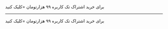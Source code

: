 &nbsp;

برای خرید اشتراک تک کاربره ۹۹ هزارتومان =کلیک کنید

<hr />

برای خرید اشتراک تک کاربره ۹۹ هزارتومان =کلیک کنید
